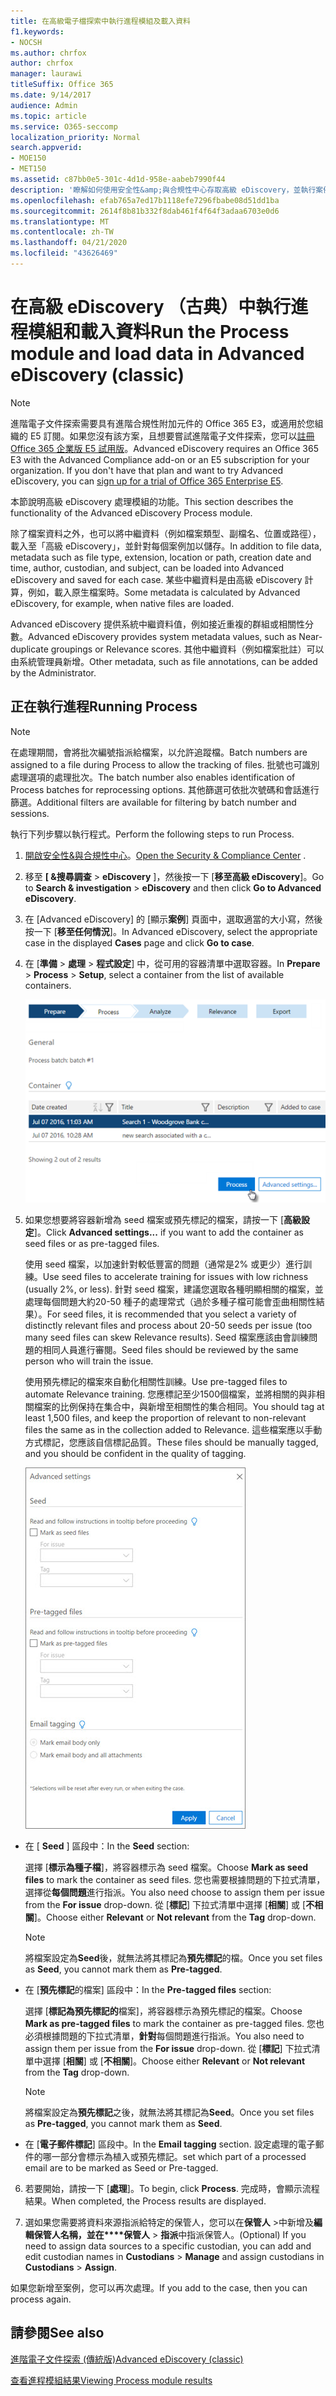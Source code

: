 ```yaml
---
title: 在高級電子檔探索中執行進程模組及載入資料
f1.keywords:
- NOCSH
ms.author: chrfox
author: chrfox
manager: laurawi
titleSuffix: Office 365
ms.date: 9/14/2017
audience: Admin
ms.topic: article
ms.service: O365-seccomp
localization_priority: Normal
search.appverid:
- MOE150
- MET150
ms.assetid: c87bb0e5-301c-4d1d-958e-aabeb7990f44
description: '瞭解如何使用安全性&amp;與合規性中心存取高級 eDiscovery，並執行案例的處理模組。  '
ms.openlocfilehash: efab765a7ed17b1118efe7296fbabe08d51dd1ba
ms.sourcegitcommit: 2614f8b81b332f8dab461f4f64f3adaa6703e0d6
ms.translationtype: MT
ms.contentlocale: zh-TW
ms.lasthandoff: 04/21/2020
ms.locfileid: "43626469"
---
```

# <a name="run-the-process-module-and-load-data-in-advanced-ediscovery-classic"></a><span data-ttu-id="7787a-103">在高級 eDiscovery （古典）中執行進程模組和載入資料</span><span class="sxs-lookup"><span data-stu-id="7787a-103">Run the Process module and load data in Advanced eDiscovery (classic)</span></span>

> [!NOTE]
> <span data-ttu-id="7787a-p101">進階電子文件探索需要具有進階合規性附加元件的 Office 365 E3，或適用於您組織的 E5 訂閱。如果您沒有該方案，且想要嘗試進階電子文件探索，您可以[註冊 Office 365 企業版 E5 試用版](https://go.microsoft.com/fwlink/p/?LinkID=698279)。</span><span class="sxs-lookup"><span data-stu-id="7787a-p101">Advanced eDiscovery requires an Office 365 E3 with the Advanced Compliance add-on or an E5 subscription for your organization. If you don't have that plan and want to try Advanced eDiscovery, you can [sign up for a trial of Office 365 Enterprise E5](https://go.microsoft.com/fwlink/p/?LinkID=698279).</span></span> 
  
<span data-ttu-id="7787a-106">本節說明高級 eDiscovery 處理模組的功能。</span><span class="sxs-lookup"><span data-stu-id="7787a-106">This section describes the functionality of the Advanced eDiscovery Process module.</span></span> 
  
<span data-ttu-id="7787a-107">除了檔案資料之外，也可以將中繼資料（例如檔案類型、副檔名、位置或路徑），載入至「高級 eDiscovery」，並針對每個案例加以儲存。</span><span class="sxs-lookup"><span data-stu-id="7787a-107">In addition to file data, metadata such as file type, extension, location or path, creation date and time, author, custodian, and subject, can be loaded into Advanced eDiscovery and saved for each case.</span></span> <span data-ttu-id="7787a-108">某些中繼資料是由高級 eDiscovery 計算，例如，載入原生檔案時。</span><span class="sxs-lookup"><span data-stu-id="7787a-108">Some metadata is calculated by Advanced eDiscovery, for example, when native files are loaded.</span></span> 
  
<span data-ttu-id="7787a-109">Advanced eDiscovery 提供系統中繼資料值，例如接近重複的群組或相關性分數。</span><span class="sxs-lookup"><span data-stu-id="7787a-109">Advanced eDiscovery provides system metadata values, such as Near-duplicate groupings or Relevance scores.</span></span> <span data-ttu-id="7787a-110">其他中繼資料（例如檔案批註）可以由系統管理員新增。</span><span class="sxs-lookup"><span data-stu-id="7787a-110">Other metadata, such as file annotations, can be added by the Administrator.</span></span> 
  
## <a name="running-process"></a><span data-ttu-id="7787a-111">正在執行進程</span><span class="sxs-lookup"><span data-stu-id="7787a-111">Running Process</span></span>

> [!NOTE]
> <span data-ttu-id="7787a-112">在處理期間，會將批次編號指派給檔案，以允許追蹤檔。</span><span class="sxs-lookup"><span data-stu-id="7787a-112">Batch numbers are assigned to a file during Process to allow the tracking of files.</span></span> <span data-ttu-id="7787a-113">批號也可識別處理選項的處理批次。</span><span class="sxs-lookup"><span data-stu-id="7787a-113">The batch number also enables identification of Process batches for reprocessing options.</span></span> <span data-ttu-id="7787a-114">其他篩選可依批次號碼和會話進行篩選。</span><span class="sxs-lookup"><span data-stu-id="7787a-114">Additional filters are available for filtering by batch number and sessions.</span></span> 
  
<span data-ttu-id="7787a-115">執行下列步驟以執行程式。</span><span class="sxs-lookup"><span data-stu-id="7787a-115">Perform the following steps to run Process.</span></span>
  
1. <span data-ttu-id="7787a-116">[開啟安全性&amp;與合規性中心](go-to-the-securitycompliance-center.md)。</span><span class="sxs-lookup"><span data-stu-id="7787a-116">[Open the Security &amp; Compliance Center](go-to-the-securitycompliance-center.md) .</span></span> 
    
2. <span data-ttu-id="7787a-117">移至 **[ &amp;搜尋調查** \> **eDiscovery** ]，然後按一下 [**移至高級 eDiscovery**]。</span><span class="sxs-lookup"><span data-stu-id="7787a-117">Go to **Search &amp; investigation** \> **eDiscovery** and then click **Go to Advanced eDiscovery**.</span></span>
    
3. <span data-ttu-id="7787a-118">在 [Advanced eDiscovery] 的 [顯示**案例**] 頁面中，選取適當的大小寫，然後按一下 [**移至任何情況**]。</span><span class="sxs-lookup"><span data-stu-id="7787a-118">In Advanced eDiscovery, select the appropriate case in the displayed **Cases** page and click **Go to case**.</span></span>
    
4. <span data-ttu-id="7787a-119">在 [**準備** \> **處理** \> **程式設定**] 中，從可用的容器清單中選取容器。</span><span class="sxs-lookup"><span data-stu-id="7787a-119">In **Prepare** \> **Process** \> **Setup**, select a container from the list of available containers.</span></span>
    
    ![按一下 [處理常式]，將搜尋結果新增至案例](../media/50bdc55c-d378-4881-b302-31ef785fa359.png)
  
5. <span data-ttu-id="7787a-121">如果您想要將容器新增為 seed 檔案或預先標記的檔案，請按一下 [**高級設定**]。</span><span class="sxs-lookup"><span data-stu-id="7787a-121">Click **Advanced settings...** if you want to add the container as seed files or as pre-tagged files.</span></span> 
    
    <span data-ttu-id="7787a-122">使用 seed 檔案，以加速針對較低豐富的問題（通常是2% 或更少）進行訓練。</span><span class="sxs-lookup"><span data-stu-id="7787a-122">Use seed files to accelerate training for issues with low richness (usually 2%, or less).</span></span> <span data-ttu-id="7787a-123">針對 seed 檔案，建議您選取各種明顯相關的檔案，並處理每個問題大約20-50 種子的處理常式（過於多種子檔可能會歪曲相關性結果）。</span><span class="sxs-lookup"><span data-stu-id="7787a-123">For seed files, it is recommended that you select a variety of distinctly relevant files and process about 20-50 seeds per issue (too many seed files can skew Relevance results).</span></span> <span data-ttu-id="7787a-124">Seed 檔案應該由會訓練問題的相同人員進行審閱。</span><span class="sxs-lookup"><span data-stu-id="7787a-124">Seed files should be reviewed by the same person who will train the issue.</span></span>
    
    <span data-ttu-id="7787a-125">使用預先標記的檔案來自動化相關性訓練。</span><span class="sxs-lookup"><span data-stu-id="7787a-125">Use pre-tagged files to automate Relevance training.</span></span> <span data-ttu-id="7787a-126">您應標記至少1500個檔案，並將相關的與非相關檔案的比例保持在集合中，與新增至相關性的集合相同。</span><span class="sxs-lookup"><span data-stu-id="7787a-126">You should tag at least 1,500 files, and keep the proportion of relevant to non-relevant files the same as in the collection added to Relevance.</span></span> <span data-ttu-id="7787a-127">這些檔案應以手動方式標記，您應該自信標記品質。</span><span class="sxs-lookup"><span data-stu-id="7787a-127">These files should be manually tagged, and you should be confident in the quality of tagging.</span></span>
    
    ![處理批次檔案之 [高級設定] 頁面的螢幕擷取畫面](../media/3c25cb78-4484-41e5-bd34-3753c7ab6cf2.jpg)
  
  - <span data-ttu-id="7787a-129">在 [ **Seed** ] 區段中：</span><span class="sxs-lookup"><span data-stu-id="7787a-129">In the **Seed** section:</span></span> 
    
    <span data-ttu-id="7787a-130">選擇 [**標示為種子檔**]，將容器標示為 seed 檔案。</span><span class="sxs-lookup"><span data-stu-id="7787a-130">Choose **Mark as seed files** to mark the container as seed files.</span></span> <span data-ttu-id="7787a-131">您也需要根據問題的下拉式清單，選擇從**每個問題**進行指派。</span><span class="sxs-lookup"><span data-stu-id="7787a-131">You also need choose to assign them per issue from the **For issue** drop-down.</span></span> <span data-ttu-id="7787a-132">從 [**標記**] 下拉式清單中選擇 [**相關**] 或 [**不相關**]。</span><span class="sxs-lookup"><span data-stu-id="7787a-132">Choose either **Relevant** or **Not relevant** from the **Tag** drop-down.</span></span> 
    
    > [!NOTE]
    > <span data-ttu-id="7787a-133">將檔案設定為**Seed**後，就無法將其標記為**預先標記**的檔。</span><span class="sxs-lookup"><span data-stu-id="7787a-133">Once you set files as **Seed**, you cannot mark them as **Pre-tagged**.</span></span> 
  
  - <span data-ttu-id="7787a-134">在 [**預先標記**的檔案] 區段中：</span><span class="sxs-lookup"><span data-stu-id="7787a-134">In the **Pre-tagged files** section:</span></span> 
    
    <span data-ttu-id="7787a-135">選擇 [**標記為預先標記的**檔案]，將容器標示為預先標記的檔案。</span><span class="sxs-lookup"><span data-stu-id="7787a-135">Choose **Mark as pre-tagged files** to mark the container as pre-tagged files.</span></span> <span data-ttu-id="7787a-136">您也必須根據問題的下拉式清單，**針對**每個問題進行指派。</span><span class="sxs-lookup"><span data-stu-id="7787a-136">You also need to assign them per issue from the **For issue** drop-down.</span></span> <span data-ttu-id="7787a-137">從 [**標記**] 下拉式清單中選擇 [**相關**] 或 [**不相關**]。</span><span class="sxs-lookup"><span data-stu-id="7787a-137">Choose either **Relevant** or **Not relevant** from the **Tag** drop-down.</span></span> 
    
    > [!NOTE]
    > <span data-ttu-id="7787a-138">將檔案設定為**預先標記**之後，就無法將其標記為**Seed**。</span><span class="sxs-lookup"><span data-stu-id="7787a-138">Once you set files as **Pre-tagged**, you cannot mark them as **Seed**.</span></span> 
  
  - <span data-ttu-id="7787a-139">在 [**電子郵件標記**] 區段中。</span><span class="sxs-lookup"><span data-stu-id="7787a-139">In the **Email tagging** section.</span></span> <span data-ttu-id="7787a-140">設定處理的電子郵件的哪一部分會標示為植入或預先標記。</span><span class="sxs-lookup"><span data-stu-id="7787a-140">set which part of a processed email are to be marked as Seed or Pre-tagged.</span></span> 
    
6. <span data-ttu-id="7787a-141">若要開始，請按一下 [**處理**]。</span><span class="sxs-lookup"><span data-stu-id="7787a-141">To begin, click **Process**.</span></span> <span data-ttu-id="7787a-142">完成時，會顯示流程結果。</span><span class="sxs-lookup"><span data-stu-id="7787a-142">When completed, the Process results are displayed.</span></span>
    
7. <span data-ttu-id="7787a-143">選如果您需要將資料來源指派給特定的保管人，您可以在**保管人** \>中新增及**編輯保管人名稱，並在\*\*\*\*保管人** \> **指派**中指派保管人。</span><span class="sxs-lookup"><span data-stu-id="7787a-143">(Optional) If you need to assign data sources to a specific custodian, you can add and edit custodian names in **Custodians** \> **Manage** and assign custodians in **Custodians** \> **Assign**.</span></span> 
    
<span data-ttu-id="7787a-144">如果您新增至案例，您可以再次處理。</span><span class="sxs-lookup"><span data-stu-id="7787a-144">If you add to the case, then you can process again.</span></span>
  
## <a name="see-also"></a><span data-ttu-id="7787a-145">請參閱</span><span class="sxs-lookup"><span data-stu-id="7787a-145">See also</span></span>

[<span data-ttu-id="7787a-146">進階電子文件探索 (傳統版)</span><span class="sxs-lookup"><span data-stu-id="7787a-146">Advanced eDiscovery (classic)</span></span>](office-365-advanced-ediscovery.md)
  
[<span data-ttu-id="7787a-147">查看進程模組結果</span><span class="sxs-lookup"><span data-stu-id="7787a-147">Viewing Process module results</span></span>](view-process-module-results-in-advanced-ediscovery.md)

